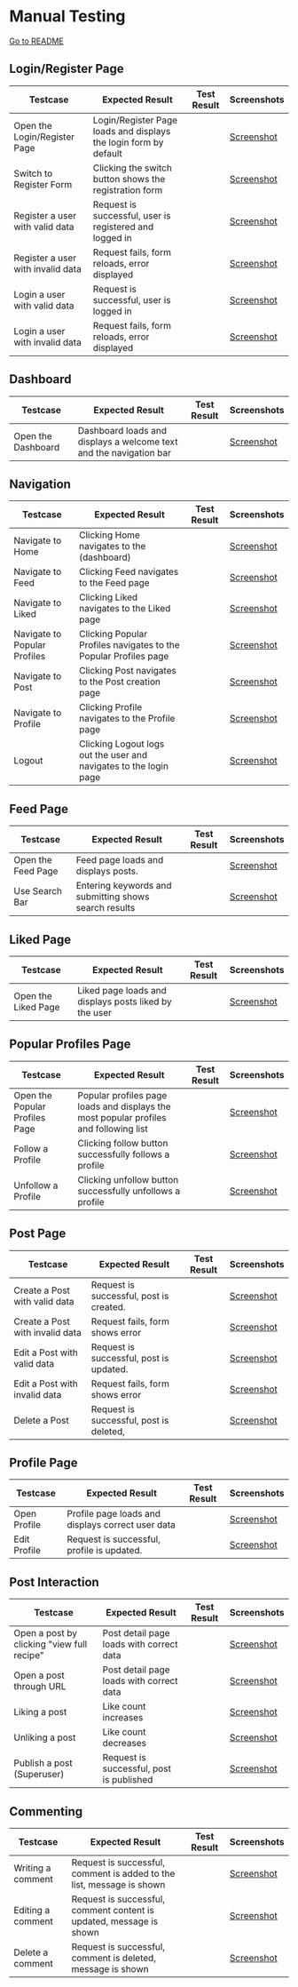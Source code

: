 # Manual Testing

[Go to README](README.md)

## Login/Register Page

| Testcase                      | Expected Result                                                            | Test Result | Screenshots        |
| ----------------------------- | -------------------------------------------------------------------------- | ----------- | ----------------- |
| Open the Login/Register Page  | Login/Register Page loads and displays the login form by default           |        | [Screenshot]()    |
| Switch to Register Form       | Clicking the switch button shows the registration form                     |         | [Screenshot]()    |
| Register a user with valid data| Request is successful, user is registered and logged in                    |         | [Screenshot]()    |
| Register a user with invalid data| Request fails, form reloads, error displayed                         |         | [Screenshot]()    |
| Login a user with valid data  | Request is successful, user is logged in                                   |         | [Screenshot]()    |
| Login a user with invalid data| Request fails, form reloads, error displayed                           |        | [Screenshot]()    |
## Dashboard 
| Testcase                      | Expected Result                                                            | Test Result | Screenshots        |
| ----------------------------- | -------------------------------------------------------------------------- | ----------- | ----------------- |
| Open the Dashboard            | Dashboard loads and displays a welcome text and the navigation bar         |         | [Screenshot]()    |
## Navigation
| Testcase                      | Expected Result                                                            | Test Result | Screenshots        |
| ----------------------------- | -------------------------------------------------------------------------- | ----------- | ----------------- |
| Navigate to Home              | Clicking Home navigates to the (dashboard)                                   |         | [Screenshot]()    |
| Navigate to Feed              | Clicking Feed navigates to the Feed page                                   |        | [Screenshot]()    |
| Navigate to Liked             | Clicking Liked navigates to the Liked page                                 |         | [Screenshot]()    |
| Navigate to Popular Profiles  | Clicking Popular Profiles navigates to the Popular Profiles page           |         | [Screenshot]()    |
| Navigate to Post              | Clicking Post navigates to the Post creation page                          |         | [Screenshot]()    |
| Navigate to Profile           | Clicking Profile navigates to the Profile page                             |        | [Screenshot]()    |
| Logout                        | Clicking Logout logs out the user and navigates to the login page          |         | [Screenshot]()    |
## Feed Page
| Testcase                      | Expected Result                                                            | Test Result | Screenshots        |
| ----------------------------- | -------------------------------------------------------------------------- | ----------- | ----------------- |
| Open the Feed Page            | Feed page loads and displays posts.                      |         | [Screenshot]()    |
| Use Search Bar                | Entering keywords and submitting shows search results                      |         | [Screenshot]()    |
## Liked Page
| Testcase                      | Expected Result                                                            | Test Result | Screenshots        |
| ----------------------------- | -------------------------------------------------------------------------- | ----------- | ----------------- |
| Open the Liked Page           | Liked page loads and displays posts liked by the user                      |         | [Screenshot]()    |
## Popular Profiles Page
| Testcase                      | Expected Result                                                            | Test Result | Screenshots        |
| ----------------------------- | -------------------------------------------------------------------------- | ----------- | ----------------- |
| Open the Popular Profiles Page| Popular profiles page loads and displays the most popular profiles and following list | | [Screenshot]()    |
| Follow a Profile              | Clicking follow button successfully follows a profile                      |         | [Screenshot]()    |
| Unfollow a Profile            | Clicking unfollow button successfully unfollows a profile                  |         | [Screenshot]()    |
## Post Page
| Testcase                      | Expected Result                                                            | Test Result | Screenshots        |
| ----------------------------- | -------------------------------------------------------------------------- | ----------- | ----------------- |
| Create a Post with valid data | Request is successful, post is created.   |         | [Screenshot]()    |
| Create a Post with invalid data| Request fails, form shows error                                           |         | [Screenshot]()    |
| Edit a Post with valid data   | Request is successful, post is updated.|        | [Screenshot]()    |
| Edit a Post with invalid data | Request fails, form shows error                                            |         | [Screenshot]()    |
| Delete a Post                 | Request is successful, post is deleted,    |         | [Screenshot]()    |
## Profile Page
| Testcase                      | Expected Result                                                            | Test Result | Screenshots        |
| ----------------------------- | -------------------------------------------------------------------------- | ----------- | ----------------- |
| Open Profile                  | Profile page loads and displays correct user data                          |         | [Screenshot]()    |
| Edit Profile                  | Request is successful, profile is updated.   |         | [Screenshot]()    |
## Post Interaction
| Testcase                      | Expected Result                                                            | Test Result | Screenshots        |
| ----------------------------- | -------------------------------------------------------------------------- | ----------- | ----------------- |
| Open a post by clicking "view full recipe"       | Post detail page loads with correct data                                   |         | [Screenshot]()    |
| Open a post through URL       | Post detail page loads with correct data                                   |         | [Screenshot]()    |
| Liking a post                 | Like count increases                                                       |         | [Screenshot]()    |
| Unliking a post               | Like count decreases                                                       |         | [Screenshot]()    |
| Publish a post (Superuser)    | Request is successful, post is published                                   |         | [Screenshot]()    |
## Commenting
| Testcase                      | Expected Result                                                            | Test Result | Screenshots        |
| ----------------------------- | -------------------------------------------------------------------------- | ----------- | ----------------- |
| Writing a comment             | Request is successful, comment is added to the list, message is shown      |         | [Screenshot]()    |
| Editing a comment             | Request is successful, comment content is updated, message is shown        |         | [Screenshot]()    |
| Delete a comment              | Request is successful, comment is deleted, message is shown                |         | [Screenshot]()    |
